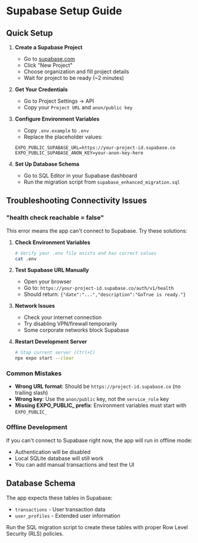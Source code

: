 # Supabase Setup Guide

## Quick Setup

1. **Create a Supabase Project**
   - Go to [supabase.com](https://supabase.com)
   - Click "New Project"
   - Choose organization and fill project details
   - Wait for project to be ready (~2 minutes)

2. **Get Your Credentials**
   - Go to Project Settings → API
   - Copy your `Project URL` and `anon/public key`

3. **Configure Environment Variables**
   - Copy `.env.example` to `.env`
   - Replace the placeholder values:
   ```
   EXPO_PUBLIC_SUPABASE_URL=https://your-project-id.supabase.co
   EXPO_PUBLIC_SUPABASE_ANON_KEY=your-anon-key-here
   ```

4. **Set Up Database Schema**
   - Go to SQL Editor in your Supabase dashboard
   - Run the migration script from `supabase_enhanced_migration.sql`

## Troubleshooting Connectivity Issues

### "health check reachable = false"

This error means the app can't connect to Supabase. Try these solutions:

1. **Check Environment Variables**
   ```bash
   # Verify your .env file exists and has correct values
   cat .env
   ```

2. **Test Supabase URL Manually**
   - Open your browser
   - Go to: `https://your-project-id.supabase.co/auth/v1/health`
   - Should return: `{"date":"...","description":"GoTrue is ready."}`

3. **Network Issues**
   - Check your internet connection
   - Try disabling VPN/firewall temporarily
   - Some corporate networks block Supabase

4. **Restart Development Server**
   ```bash
   # Stop current server (Ctrl+C)
   npx expo start --clear
   ```

### Common Mistakes

- **Wrong URL format**: Should be `https://project-id.supabase.co` (no trailing slash)
- **Wrong key**: Use the `anon/public` key, not the `service_role` key
- **Missing EXPO_PUBLIC_ prefix**: Environment variables must start with `EXPO_PUBLIC_`

### Offline Development

If you can't connect to Supabase right now, the app will run in offline mode:
- Authentication will be disabled
- Local SQLite database will still work
- You can add manual transactions and test the UI

## Database Schema

The app expects these tables in Supabase:
- `transactions` - User transaction data
- `user_profiles` - Extended user information

Run the SQL migration script to create these tables with proper Row Level Security (RLS) policies.
